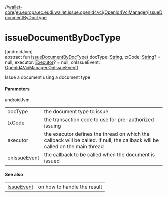 //[wallet-core](../../../index.md)/[eu.europa.ec.eudi.wallet.issue.openid4vci](../index.md)/[OpenId4VciManager](index.md)/[issueDocumentByDocType](issue-document-by-doc-type.md)

# issueDocumentByDocType

[androidJvm]\
abstract fun [issueDocumentByDocType](issue-document-by-doc-type.md)(
docType: [String](https://kotlinlang.org/api/latest/jvm/stdlib/kotlin/-string/index.html),
txCode: [String](https://kotlinlang.org/api/latest/jvm/stdlib/kotlin/-string/index.html)? = null,
executor: [Executor](https://developer.android.com/reference/kotlin/java/util/concurrent/Executor.html)? =
null, onIssueEvent: [OpenId4VciManager.OnIssueEvent](-on-issue-event/index.md))

Issue a document using a document type

#### Parameters

androidJvm

|              |                                                                                                                               |
|--------------|-------------------------------------------------------------------------------------------------------------------------------|
| docType      | the document type to issue                                                                                                    |
| txCode       | the transaction code to use for pre-authorized issuing                                                                        |
| executor     | the executor defines the thread on which the callback will be called. If null, the callback will be called on the main thread |
| onIssueEvent | the callback to be called when the document is issued                                                                         |

#### See also

|                                        |                             |
|----------------------------------------|-----------------------------|
| [IssueEvent](../-issue-event/index.md) | on how to handle the result |
